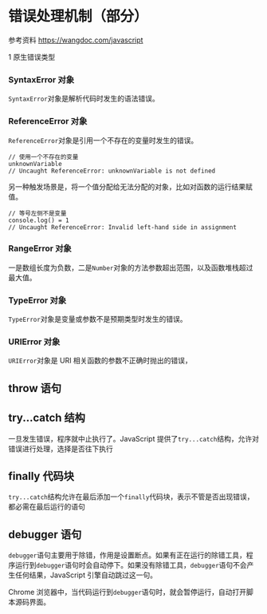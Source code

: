 # 错误处理机制（部分）

参考资料  https://wangdoc.com/javascript

1 原生错误类型

### SyntaxError 对象

`SyntaxError`对象是解析代码时发生的语法错误。

### ReferenceError 对象

`ReferenceError`对象是引用一个不存在的变量时发生的错误。

```
// 使用一个不存在的变量
unknownVariable
// Uncaught ReferenceError: unknownVariable is not defined
```

另一种触发场景是，将一个值分配给无法分配的对象，比如对函数的运行结果赋值。

```
// 等号左侧不是变量
console.log() = 1
// Uncaught ReferenceError: Invalid left-hand side in assignment
```

### RangeError 对象

一是数组长度为负数，二是`Number`对象的方法参数超出范围，以及函数堆栈超过最大值。

### TypeError 对象

`TypeError`对象是变量或参数不是预期类型时发生的错误。



### URIError 对象

`URIError`对象是 URI 相关函数的参数不正确时抛出的错误，

## throw 语句

## try...catch 结构

一旦发生错误，程序就中止执行了。JavaScript 提供了`try...catch`结构，允许对错误进行处理，选择是否往下执行

## finally 代码块

`try...catch`结构允许在最后添加一个`finally`代码块，表示不管是否出现错误，都必需在最后运行的语句



## debugger 语句

`debugger`语句主要用于除错，作用是设置断点。如果有正在运行的除错工具，程序运行到`debugger`语句时会自动停下。如果没有除错工具，`debugger`语句不会产生任何结果，JavaScript 引擎自动跳过这一句。

Chrome 浏览器中，当代码运行到`debugger`语句时，就会暂停运行，自动打开脚本源码界面。